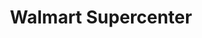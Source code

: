 ---
title: "Walmart Supercenter"
url: /albuquerque/walmart-supercenter-coors-boulevard-southwest/
shop: Supermarkt
---